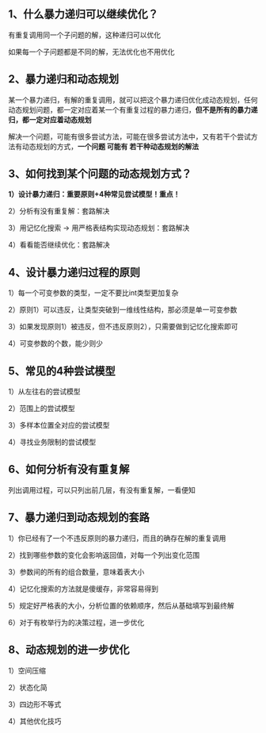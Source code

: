 ## 1、什么暴力递归可以继续优化？

有重复调用同一个子问题的解，这种递归可以优化

如果每一个子问题都是不同的解，无法优化也不用优化



## 2、暴力递归和动态规划

某一个暴力递归，有解的重复调用，就可以把这个暴力递归优化成动态规划，任何动态规划问题，都一定对应着某一个有重复过程的暴力递归，**但不是所有的暴力递归，都一定对应着动态规划**

解决一个问题，可能有很多尝试方法，可能在很多尝试方法中，又有若干个尝试方法有动态规划的方式，**一个问题   可能有   若干种动态规划的解法**



## 3、如何找到某个问题的动态规划方式？

**1）设计暴力递归：重要原则+4种常见尝试模型！重点！**

2）分析有没有重复解：套路解决

3）用记忆化搜索 -> 用严格表结构实现动态规划：套路解决

4）看看能否继续优化：套路解决



## 4、设计暴力递归过程的原则

1）每一个可变参数的类型，一定不要比int类型更加复杂

2）原则1）可以违反，让类型突破到一维线性结构，那必须是单一可变参数

3）如果发现原则1）被违反，但不违反原则2），只需要做到记忆化搜索即可

4）可变参数的个数，能少则少



## 5、常见的4种尝试模型

1）从左往右的尝试模型

2）范围上的尝试模型

3）多样本位置全对应的尝试模型

4）寻找业务限制的尝试模型



## 6、如何分析有没有重复解

列出调用过程，可以只列出前几层，有没有重复解，一看便知



## 7、暴力递归到动态规划的套路

1）你已经有了一个不违反原则的暴力递归，而且的确存在解的重复调用

2）找到哪些参数的变化会影响返回值，对每一个列出变化范围

3）参数间的所有的组合数量，意味着表大小

4）记忆化搜索的方法就是傻缓存，非常容易得到

5）规定好严格表的大小，分析位置的依赖顺序，然后从基础填写到最终解

6）对于有枚举行为的决策过程，进一步优化



## 8、动态规划的进一步优化

1）空间压缩

2）状态化简

3）四边形不等式

4）其他优化技巧